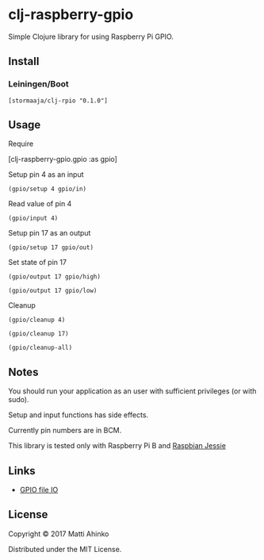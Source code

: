 # clj-raspberry-gpio

Simple Clojure library for using Raspberry Pi GPIO.

## Install

### Leiningen/Boot

    [stormaaja/clj-rpio "0.1.0"]

## Usage

Require

  [clj-raspberry-gpio.gpio :as gpio]

Setup pin 4 as an input

    (gpio/setup 4 gpio/in)

Read value of pin 4

    (gpio/input 4)

Setup pin 17 as an output

    (gpio/setup 17 gpio/out)

Set state of pin 17

    (gpio/output 17 gpio/high)

    (gpio/output 17 gpio/low)

Cleanup

    (gpio/cleanup 4)

    (gpio/cleanup 17)

    (gpio/cleanup-all)

## Notes

You should run your application as an user with sufficient privileges (or with sudo).

Setup and input functions has side effects.

Currently pin numbers are in BCM.

This library is tested only with Raspberry Pi B and
[Raspbian Jessie](https://www.raspberrypi.org/downloads/raspbian/)

## Links

- [GPIO file IO](https://sites.google.com/site/semilleroadt/raspberry-pi-tutorials/gpio)

## License

Copyright © 2017 Matti Ahinko

Distributed under the MIT License.
